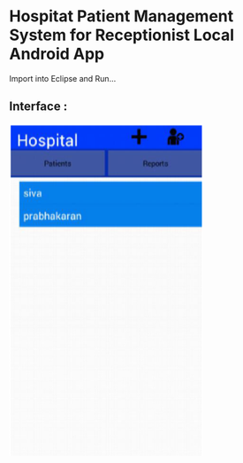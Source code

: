 # Hospitat Patient Management System for Receptionist Local Android App

Import into Eclipse and Run...

## Interface :

<img src="https://raw.githubusercontent.com/ManoBalaR/Android-Programming-Projects/master/Hospital%20Receptionist%20Management%20App/Screenshot%203.PNG" alt="alt text" width="350" height="600">
